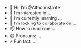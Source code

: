 - 👋 Hi, I’m @Altoconstante
- 👀 I’m interested in ...
- 🌱 I’m currently learning ...
- 💞️ I’m looking to collaborate on ...
- 📫 How to reach me ...
- 😄 Pronouns: ...
- ⚡ Fun fact: ...

<!---
Altoconstante/Altoconstante is a ✨ special ✨ repository because its `README.md` (this file) appears on your GitHub profile.
You can click the Preview link to take a look at your changes.
--->
